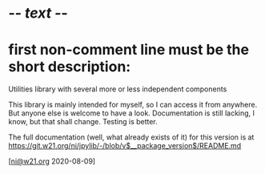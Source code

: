 # -*- text -*-
# first non-comment line must be the short description:
Utilities library with several more or less independent components

This library is mainly intended for myself, so I can access it from
anywhere. But anyone else is welcome to have a look. Documentation
is still lacking, I know, but that shall change. Testing is better.

The full documentation (well, what already exists of it) for this
version is at
<https://git.w21.org/ni/jpylib/-/blob/v$__package_version$/README.md>

[ni@w21.org 2020-08-09]
